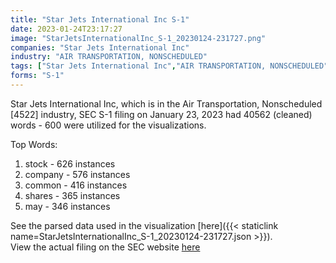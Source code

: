 ```yaml
---
title: "Star Jets International Inc S-1"
date: 2023-01-24T23:17:27
image: "StarJetsInternationalInc_S-1_20230124-231727.png"
companies: "Star Jets International Inc"
industry: "AIR TRANSPORTATION, NONSCHEDULED"
tags: ["Star Jets International Inc","AIR TRANSPORTATION, NONSCHEDULED","01-23-2023","S-1"]
forms: "S-1"
---
```

Star Jets International Inc, which is in the Air Transportation, Nonscheduled [4522] industry, SEC S-1 filing on January 23, 2023 had 40562 (cleaned) words - 600 were utilized for the visualizations.

Top Words:
1. stock - 626 instances
2. company - 576 instances
3. common - 416 instances
4. shares - 365 instances
5. may - 346 instances


See the parsed data used in the visualization [here]({{< staticlink name=StarJetsInternationalInc_S-1_20230124-231727.json >}}).  
View the actual filing on the SEC website [here](https://www.sec.gov/Archives/edgar/data/1908054/0001575872-23-000122.txt)